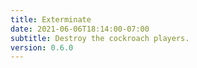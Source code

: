 ```yaml
---
title: Exterminate
date: 2021-06-06T18:14:00-07:00
subtitle: Destroy the cockroach players.
version: 0.6.0
---
```


